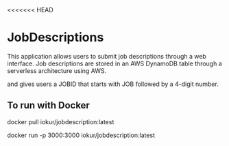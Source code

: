 <<<<<<< HEAD
# JobDescriptions
This application allows users to submit job descriptions through a web interface. Job descriptions are stored in an AWS DynamoDB table through a serverless architecture using AWS.

and gives users a JOBID that starts with JOB followed by a 4-digit number.

## To run with Docker 
docker pull iokur/jobdescription:latest

docker run -p 3000:3000 iokur/jobdescription:latest


